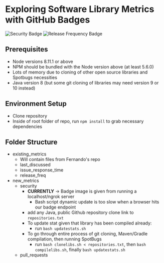 # Exploring Software Library Metrics with GitHub Badges 
![Security Badge](http://bd42c219.ngrok.io/security)
![Release Frequency Badge](https://img.shields.io/badge/dynamic/json.svg?label=ReleaseDays&url=http%3A%2F%2Fafd7b0a1.ngrok.io%2Freleasefreq%3Fowner%3Dgson%26libname%3Dgson&query=numdays)

## Prerequisites
* Node versions 8.11.1 or above
* NPM should be bundled with the Node version above (at least 5.6.0)
* Lots of memory due to cloning of other open source libraries and Spotbugs necessities
* Java version 8 (but some git cloning of libraries may need version 9 or 10 instead)

## Environment Setup
* Clone repository
* Inside of root folder of repo, run `npm install` to grab necessary dependencies

## Folder Structure
* existing_metrics
	* Will contain files from Fernando's repo
	* last_discussed
	* issue_response_time
	* release_freq
* new_metrics
	* security
		* **CURRENTLY** -> Badge image is given from running a localhost/ngrok server
			* Bash script dynamic update is too slow when a browser hits our badge endpoint
		* add any Java, public Github repository clone link to `repositories.txt`
		* To update stat given that library has been compiled already:
			* run `bash updatestats.sh`
		* To go through entire process of git cloning, Maven/Gradle compilation, then running SpotBugs
			* run `bash clonelibs.sh < repositories.txt`, then `bash compilelibs.sh`, finally `bash updatestats.sh`
	* pull_requests

